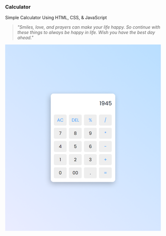 ### Calculator

Simple Calculator Using HTML, CSS, & JavaScript

> *"Smiles, love, and prayers can make your life happy. So continue with these things to always be happy in life. Wish you have the best day ahead."*

![preview img](/preview.png)
